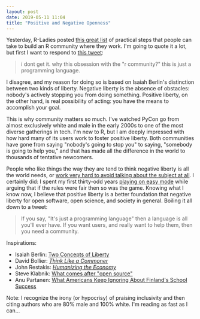 ```yaml
---
layout: post
date: 2019-05-11 11:04
title: "Positive and Negative Openness"
---
```


Yesterday,
R-Ladies posted
[this great list](https://threader.app/thread/1126811968571170816)
of practical steps that people can take to build an R community where they work.
I'm going to quote it a lot,
but first I want to respond to [this tweet](https://twitter.com/8bitscollider/status/1127187818600632322):

> i dont get it. why this obsession with the "r community?" this is just a programming language.

I disagree,
and my reason for doing so is based on Isaiah Berlin's distinction between two kinds of liberty.
Negative liberty is the absence of obstacles:
nobody's actively stopping you from doing something.
Positive liberty, on the other hand, is real possibility of acting:
you have the means to accomplish your goal.

This is why community matters so much.
I've watched PyCon go from almost exclusively white and male in the early 2000s
to one of the most diverse gatherings in tech.
I'm new to R,
but I am deeply impressed with how hard many of its users work to foster positive liberty.
Both communities have gone from saying "nobody's going to stop you"
to saying, "somebody is going to help you,"
and that has made all the difference in the world to thousands of tentative newcomers.

People who like things the way they are tend to think negative liberty is all the world needs,
or [work very hard to avoid talking about the subject at all]({{site.github.url}}/2018/11/24/afraid-of-change.html).
I certainly did:
I spent my first thirty-odd years
[playing on easy mode](https://whatever.scalzi.com/2012/05/15/straight-white-male-the-lowest-difficulty-setting-there-is/)
while arguing that if the rules were fair then so was the game.
Knowing what I know now,
I believe that positive liberty is a better foundation that negative liberty
for open software,
open science,
and society in general.
Boiling it all down to a tweet:

> If you say, "It's just a programming language" then a language is all you'll ever have.
> If you want users, and really want to help them, then you need a community.

Inspirations:

-   Isaiah Berlin: [Two Concepts of Liberty](https://web.archive.org/web/20180131015207/http://faculty.www.umb.edu/steven.levine/courses/Fall%202015/What%20is%20Freedom%20Writings/Berlin.pdf)
-   David Bollier: *[Think Like a Commoner](https://www.newsociety.com/Books/T/Think-Like-a-Commoner)*
-   John Restakis: *[Humanizing the Economy](https://www.newsociety.com/Books/H/Humanizing-the-Economy)*
-   Steve Klabnik: [What comes after "open source"](https://words.steveklabnik.com/what-comes-after-open-source)
-   Anu Partanen: [What Americans Keep Ignoring About Finland's School Success](https://www.theatlantic.com/national/archive/2011/12/what-americans-keep-ignoring-about-finlands-school-success/250564/)

Note: I recognize the irony (or hypocrisy) of praising inclusivity
and then citing authors who are 80% male and 100% white.
I'm reading as fast as I can...
